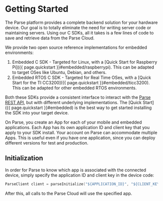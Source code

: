 # Getting Started

The Parse platform provides a complete backend solution for your hardware device. Our goal is to totally eliminate the need for writing server code or maintaining servers. Using our C SDKs, all it takes is a few lines of code to save and retrieve data from the Parse Cloud.

We provide two open source reference implementations for embedded environments:

1.  Embedded C SDK - Targeted for Linux, with a [Quick Start for Raspberry Pi]({{ page.quickstart }}#embedded/raspberrypi). This can be adapted to target OSes like Ubuntu, Debian, and others.
2.  Embedded RTOS C SDK - Targeted for Real Time OSes, with a [Quick Start for the TI CC3200]({{ page.quickstart }}#embedded/ticc3200). This can be adapted for other embedded RTOS environments.

Both these SDKs provide a consistent interface to interact with the [Parse REST API](/docs/rest), but with different underlying implementations. The [Quick Start]({{ page.quickstart }}#embedded) is the best way to get started installing the SDK into your target device.

On Parse, you create an App for each of your mobile and embedded applications. Each App has its own application ID and client key that you apply to your SDK install. Your account on Parse can accommodate multiple Apps. This is useful even if you have one application, since you can deploy different versions for test and production.

## Initialization

In order for Parse to know which app is associated with the connected device, simply specify the application ID and client key in the device code:

```cpp
ParseClient client = parseInitialize("${APPLICATION_ID}", "${CLIENT_KEY}");
```

After this, all calls to the Parse Cloud will use the specified app.
